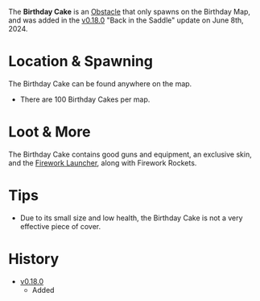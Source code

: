 <Event />

The **Birthday Cake** is an [Obstacle](/obstacles) that only spawns on the Birthday Map, and was added in the [v0.18.0](https://github.com/HasangerGames/suroi/releases/tag/v0.18.0) "Back in the Saddle" update on June 8th, 2024.

# Location & Spawning

The Birthday Cake can be found anywhere on the map.
- There are 100 Birthday Cakes per map.

# Loot & More

The Birthday Cake contains good guns and equipment, an exclusive skin, and the [Firework Launcher](/weapons/guns/firework_launcher), along with Firework Rockets.

# Tips

- Due to its small size and low health, the Birthday Cake is not a very effective piece of cover.

# History

- [v0.18.0](https://github.com/HasangerGames/suroi/releases/tag/v0.18.0)
  - Added
